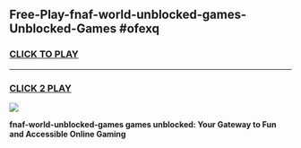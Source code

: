 
## Free-Play-fnaf-world-unblocked-games-Unblocked-Games #ofexq
<h3>
<a href="https://news.freeplayer.one?title=fnaf-world-unblocked-games&ref=8M">CLICK TO PLAY</a></h3>
<hr>

<h3>
<a href="https://news.freeplayer.one?title=fnaf-world-unblocked-games&ref=8M">CLICK 2 PLAY</a>
  
</h3>

<a href="https://news.freeplayer.one?title=fnaf-world-unblocked-games&ref=8M"><img src="https://clearcache.store/games.png"></a>


**fnaf-world-unblocked-games games unblocked: Your Gateway to Fun and Accessible Online Gaming**
